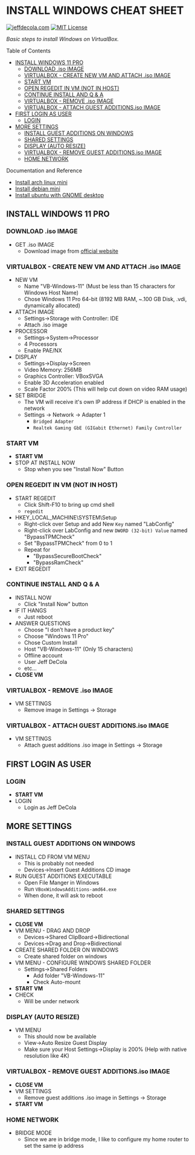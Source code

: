 # INSTALL WINDOWS CHEAT SHEET

[![jeffdecola.com](https://img.shields.io/badge/website-jeffdecola.com-blue)](https://jeffdecola.com)
[![MIT License](https://img.shields.io/:license-mit-blue.svg)](https://jeffdecola.mit-license.org)

_Basic steps to install Windows on VirtualBox._

Table of Contents

* [INSTALL WINDOWS 11 PRO](https://github.com/JeffDeCola/my-cheat-sheets/blob/master/software/development/development-environments/virtualbox-cheat-sheet/install-windows.md#install-windows-11-pro)
  * [DOWNLOAD .iso IMAGE](https://github.com/JeffDeCola/my-cheat-sheets/blob/master/software/development/development-environments/virtualbox-cheat-sheet/install-windows.md#download-iso-image)
  * [VIRTUALBOX - CREATE NEW VM AND ATTACH .iso IMAGE](https://github.com/JeffDeCola/my-cheat-sheets/blob/master/software/development/development-environments/virtualbox-cheat-sheet/install-windows.md#virtualbox---create-new-vm-and-attach-iso-image)
  * [START VM](https://github.com/JeffDeCola/my-cheat-sheets/blob/master/software/development/development-environments/virtualbox-cheat-sheet/install-windows.md#start-vm)
  * [OPEN REGEDIT IN VM (NOT IN HOST)](https://github.com/JeffDeCola/my-cheat-sheets/blob/master/software/development/development-environments/virtualbox-cheat-sheet/install-windows.md#open-regedit-in-vm-not-in-host)
  * [CONTINUE INSTALL AND Q & A](https://github.com/JeffDeCola/my-cheat-sheets/blob/master/software/development/development-environments/virtualbox-cheat-sheet/install-windows.md#continue-install-and-q--a)
  * [VIRTUALBOX - REMOVE .iso IMAGE](https://github.com/JeffDeCola/my-cheat-sheets/blob/master/software/development/development-environments/virtualbox-cheat-sheet/install-windows.md#virtualbox---remove-iso-image)
  * [VIRTUALBOX - ATTACH GUEST ADDITIONS.iso IMAGE](https://github.com/JeffDeCola/my-cheat-sheets/blob/master/software/development/development-environments/virtualbox-cheat-sheet/install-windows.md#virtualbox---attach-guest-additionsiso-image)
* [FIRST LOGIN AS USER](https://github.com/JeffDeCola/my-cheat-sheets/blob/master/software/development/development-environments/virtualbox-cheat-sheet/install-windows.md#first-login-as-user)
  * [LOGIN](https://github.com/JeffDeCola/my-cheat-sheets/blob/master/software/development/development-environments/virtualbox-cheat-sheet/install-windows.md#login)
* [MORE SETTINGS](https://github.com/JeffDeCola/my-cheat-sheets/blob/master/software/development/development-environments/virtualbox-cheat-sheet/install-windows.md#more-settings)
  * [INSTALL GUEST ADDITIONS ON WINDOWS](https://github.com/JeffDeCola/my-cheat-sheets/blob/master/software/development/development-environments/virtualbox-cheat-sheet/install-windows.md#install-guest-additions-on-windows)
  * [SHARED SETTINGS](https://github.com/JeffDeCola/my-cheat-sheets/blob/master/software/development/development-environments/virtualbox-cheat-sheet/install-windows.md#shared-settings)
  * [DISPLAY (AUTO RESIZE)](https://github.com/JeffDeCola/my-cheat-sheets/blob/master/software/development/development-environments/virtualbox-cheat-sheet/install-windows.md#display-auto-resize)
  * [VIRTUALBOX - REMOVE GUEST ADDITIONS.iso IMAGE](https://github.com/JeffDeCola/my-cheat-sheets/blob/master/software/development/development-environments/virtualbox-cheat-sheet/install-windows.md#virtualbox---remove-guest-additionsiso-image)
  * [HOME NETWORK](https://github.com/JeffDeCola/my-cheat-sheets/blob/master/software/development/development-environments/virtualbox-cheat-sheet/install-windows.md#home-network)

Documentation and Reference

* [Install arch linux mini](https://github.com/JeffDeCola/my-cheat-sheets/blob/master/software/development/development-environments/virtualbox-cheat-sheet/install-arch-linux-mini.md)
* [Install debian mini](https://github.com/JeffDeCola/my-cheat-sheets/blob/master/software/development/development-environments/virtualbox-cheat-sheet/install-debian-mini.md)
* [Install ubuntu with GNOME desktop](https://github.com/JeffDeCola/my-cheat-sheets/blob/master/software/development/development-environments/virtualbox-cheat-sheet/install-ubuntu-with-gnome-desktop.md)

## INSTALL WINDOWS 11 PRO

### DOWNLOAD .iso IMAGE

* GET .iso IMAGE
  * Download image from [official website](https://www.microsoft.com/en-us/software-download/windows11)

### VIRTUALBOX - CREATE NEW VM AND ATTACH .iso IMAGE

* NEW VM
  * Name "VB-Windows-11" (Must be less than 15 characters for Windows Host Name)
  * Chose Windows 11 Pro 64-bit (8192 MB RAM, ~.100 GB Disk, .vdi, dynamically allocated)
* ATTACH IMAGE
  * Settings->Storage with Controller: IDE
  * Attach .iso image
* PROCESSOR
  * Settings->System->Processor
  * 4 Processors
  * Enable PAE/NX
* DISPLAY
  * Settings->Display->Screen
  * Video Memory: 256MB
  * Graphics Controller: VBoxSVGA
  * Enable 3D Acceleration enabled
  * Scale Factor 200% (This will help cut down on video RAM usage)
* SET BRIDGE
  * The VM will receive it's own IP address if DHCP is enabled in the network
  * Settings -> Network -> Adapter 1
    * `Bridged Adapter`
    * `Realtek Gaming GbE (GIGabit Ethernet) Family Controller`

### START VM

* **START VM**
* STOP AT INSTALL NOW
  * Stop when you see "Install Now" Button

### OPEN REGEDIT IN VM (NOT IN HOST)

* START REGEDIT
  * Click Shift-F10 to bring up cmd shell
  * `regedit`
* HKEY_LOCAL_MACHINE\SYSTEM\Setup
  * Right-click over Setup and add New `Key` named "LabConfig"
  * Right-click over LabConfig and new `DWORD (32-bit) Value` named "BypassTPMCheck"
  * Set "BypassTPMCheck" from 0 to 1
  * Repeat for
    * "BypassSecureBootCheck"
    * "BypassRamCheck"
* EXIT REGEDIT

### CONTINUE INSTALL AND Q & A

* INSTALL NOW
  * Click "Install Now" button
* IF IT HANGS
  * Just reboot
* ANSWER QUESTIONS
  * Choose "I don’t have a product key"
  * Choose "Windows 11 Pro"
  * Chose Custom Install
  * Host "VB-Windows-11" (Only 15 characters)
  * Offline account
  * User Jeff DeCola
  * etc...
* **CLOSE VM**

### VIRTUALBOX - REMOVE .iso IMAGE

* VM SETTINGS  
  * Remove image in Settings -> Storage

### VIRTUALBOX - ATTACH GUEST ADDITIONS.iso IMAGE

* VM SETTINGS
  * Attach guest additions .iso image in Settings -> Storage

## FIRST LOGIN AS USER

### LOGIN

* **START VM**
* LOGIN
  * Login as Jeff DeCola

## MORE SETTINGS

### INSTALL GUEST ADDITIONS ON WINDOWS

* INSTALL CD FROM VM MENU
  * This is probably not needed
  * Devices->Insert Guest Additions CD image
* RUN GUEST ADDITIONS EXECUTABLE  
  * Open File Manger in Windows
  * Run `VBoxWindowsAdditions-amd64.exe`
  * When done, it will ask to reboot

### SHARED SETTINGS

* **CLOSE VM**
* VM MENU - DRAG AND DROP
  * Devices->Shared ClipBoard->Bidirectional
  * Devices->Drag and Drop->Bidirectional
* CREATE SHARED FOLDER ON WINDOWS
  * Create shared folder on windows
* VM MENU - CONFIGURE WINDOWS SHARED FOLDER
  * Settings->Shared Folders
    * Add folder "VB-Windows-11"
    * Check Auto-mount
* **START VM**
* CHECK
  * Will be under network

### DISPLAY (AUTO RESIZE)

* VM MENU
  * This should now be available
  * View->Auto Resize Guest Display
  * Make sure your Host Settings->Display is 200% (Help with native resolution like 4K)

### VIRTUALBOX - REMOVE GUEST ADDITIONS.iso IMAGE

* **CLOSE VM**
* VM SETTINGS
  * Remove guest additions .iso image in Settings -> Storage
* **START VM**

### HOME NETWORK

* BRIDGE MODE
  * Since we are in bridge mode, I like to configure my home router to set the same ip address
